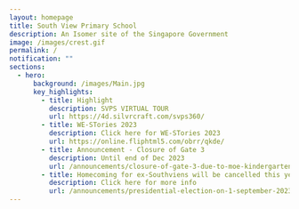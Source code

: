 ```yaml
---
layout: homepage
title: South View Primary School
description: An Isomer site of the Singapore Government
image: /images/crest.gif
permalink: /
notification: ""
sections:
  - hero:
      background: /images/Main.jpg
      key_highlights:
        - title: Highlight
          description: SVPS VIRTUAL TOUR
          url: https://4d.silvrcraft.com/svps360/
        - title: WE-STories 2023
          description: Click here for WE-STories 2023
          url: https://online.fliphtml5.com/obrr/qkde/
        - title: Announcement - Closure of Gate 3
          description: Until end of Dec 2023
          url: /announcements/closure-of-gate-3-due-to-moe-kindergarten-mk-works/
        - title: Homecoming for ex-Southviens will be cancelled this year.
          description: Click here for more info
          url: /announcements/presidential-election-on-1-september-2023/
---
```

